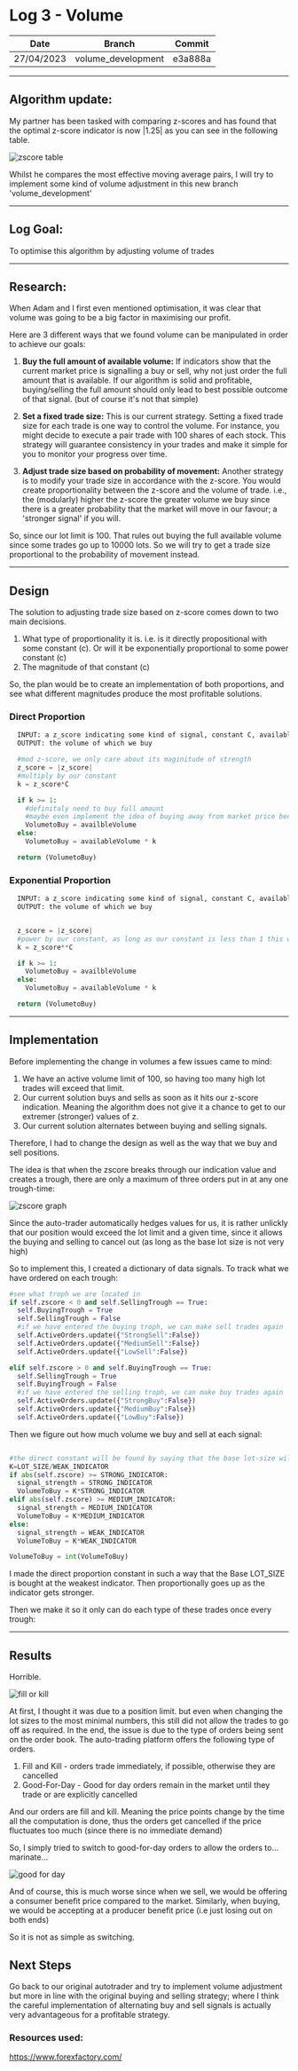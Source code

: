 # Log 3 - Volume

  | Date | Branch | Commit |
  |----------- | ----------- | ----------- |
  | 27/04/2023 | volume_development | e3a888a |


---
## Algorithm update:
My partner has been tasked with comparing z-scores and has found that the optimal z-score indicator is now |1.25| as you can see in the following table.

![zscore table](./LOG3PICS/z-score.png)


Whilst he compares the most effective moving average pairs, I will try to implement some kind of volume adjustment in this new branch 'volume_development' 

--- 

## Log Goal:
To optimise this algorithm by adjusting volume of trades

--- 

## Research:

When Adam and I first even mentioned optimisation, it was clear that volume was going to be a big factor in maximising our profit.

Here are 3 different ways that we found volume can be manipulated in order to achieve our goals:

1. **Buy the full amount of available volume:** If indicators show that the current market price is signalling a buy or sell, why not just order the full amount that is available. If our algorithm is solid and profitable, buying/selling the full amount should only lead to best possible outcome of that signal. (but of course it's not that simple)

2. **Set a fixed trade size:** This is our current strategy. Setting a fixed trade size for each trade is one way to control the volume. For instance, you might decide to execute a pair trade with 100 shares of each stock. This strategy will guarantee consistency in your trades and make it simple for you to monitor your progress over time.

3. **Adjust trade size based on probability of movement:** Another strategy is to modify your trade size in accordance with the z-score. You would create proportionality between the z-score and the volume of trade. i.e., the (modularly) higher the z-score the greater volume we buy since there is a greater probability that the market will move in our favour; a 'stronger signal' if you will. 

So, since our lot limit is 100. That rules out buying the full available volume since some trades go up to 10000 lots. So we will try to get a trade size proportional to the probability of movement instead. 

---

## Design
The solution to adjusting trade size based on z-score comes down to two main decisions. 

1. What type of proportionality it is. i.e. is it directly propositional with some constant (c). Or will it be exponentially proportional to some power constant (c)
2. The magnitude of that constant (c)

So, the plan would be to create an implementation of both proportions, and see what different magnitudes produce the most profitable solutions. 

### Direct Proportion
```python
  INPUT: a z_score indicating some kind of signal, constant C, availableVolume 
  OUTPUT: the volume of which we buy

  #mod z-score, we only care about its maginitude of strength
  z_score = |z_score|
  #multiply by our constant
  k = z_score*C

  if k >= 1:
    #definitaly need to buy full amount
    #maybe even implement the idea of buying away from market price because the volume is simply not enough
    VolumetoBuy = availbleVolume
  else:
    VolumetoBuy = availableVolume * k

  return (VolumetoBuy)
```
### Exponential Proportion
```python
  INPUT: a z_score indicating some kind of signal, constant C, availableVolume 
  OUTPUT: the volume of which we buy


  z_score = |z_score|
  #power by our constant, as long as our constant is less than 1 this works.
  k = z_score**C

  if k >= 1:
    VolumetoBuy = availbleVolume
  else:
    VolumetoBuy = availableVolume * k

  return (VolumetoBuy)
```

---

## Implementation

Before implementing the change in volumes a few issues came to mind:
1. We have an active volume limit of 100, so having too many high lot trades will exceed that limit.
2. Our current solution buys and sells as soon as it hits our z-score indication. Meaning the algorithm does not give it a chance to get to our extremer (stronger) values of z.
3. Our current solution alternates between buying and selling signals.

Therefore, I had to change the design as well as the way that we buy and sell positions.

The idea is that when the zscore breaks through our indication value and creates a trough, there are only a maximum of three orders put in at any one trough-time: 

![zscore graph](./LOG3PICS/zgraph.png)

Since the auto-trader automatically hedges values for us, it is rather unlickly that our position would exceed the lot limit and a given time, since it allows the buying and selling to cancel out (as long as the base lot size is not very high)

So to implement this, I created a dictionary of data signals. To track what we have ordered on each trough:

```python
#see what troph we are located in
if self.zscore < 0 and self.SellingTrough == True:
  self.BuyingTrough = True
  self.SellingTrough = False
  #if we have entered the buying troph, we can make sell trades again
  self.ActiveOrders.update({"StrongSell":False})
  self.ActiveOrders.update({"MediumSell":False})
  self.ActiveOrders.update({"LowSell":False})

elif self.zscore > 0 and self.BuyingTrough == True:
  self.SellingTrough = True
  self.BuyingTrough = False
  #if we have entered the selling troph, we can make buy trades again
  self.ActiveOrders.update({"StrongBuy":False})
  self.ActiveOrders.update({"MediumBuy":False})
  self.ActiveOrders.update({"LowBuy":False})
```

Then we figure out how much volume we buy and sell at each signal:
```python

#the direct constant will be found by saying that the base lot-size will be traded at the lowest indicator
K=LOT_SIZE/WEAK_INDICATOR
if abs(self.zscore) >= STRONG_INDICATOR:
  signal_strength = STRONG_INDICATOR
  VolumeToBuy = K*STRONG_INDICATOR
elif abs(self.zscore) >= MEDIUM_INDICATOR:
  signal_strength = MEDIUM_INDICATOR
  VolumeToBuy = K*MEDIUM_INDICATOR
else:
  signal_strength = WEAK_INDICATOR
  VolumeToBuy = K*WEAK_INDICATOR

VolumeToBuy = int(VolumeToBuy)
```

I made the direct proportion constant in such a way that the Base LOT_SIZE is bought at the weakest indicator. Then proportionally goes up as the indicator gets stronger.

Then we make it so it only can do each type of these trades once every trough:


---
## Results

Horrible.

![fill or kill](./LOG3PICS/fok.png) 

At first, I thought it was due to a position limit. but even when changing the lot sizes to the most minimal numbers, this still did not allow the trades to go off as required. In the end, the issue is due to the type of orders being sent on the order book. The auto-trading platform offers the following type of orders.

1. Fill and Kill - orders trade immediately, if possible, otherwise they are cancelled
2. Good-For-Day - Good for day orders remain in the market until they trade or are explicitly cancelled

And our orders are fill and kill. Meaning the price points change by the time all the computation is done, thus the orders get cancelled if the price fluctuates too much (since there is no immediate demand)

So, I simply tried to switch to good-for-day orders to allow the orders to... marinate...

![good for day](./LOG3PICS/gfd.png)

And of course, this is much worse since when we sell, we would be offering a consumer benefit price compared to the market. Similarly, when buying, we would be accepting at a producer benefit price (i.e just losing out on both ends)

So it is not as simple as switching. 

## Next Steps
Go back to our original autotrader and try to implement volume adjustment but more in line with the original buying and selling strategy; where I think the careful implementation of alternating buy and sell signals is actually very advantageous for a profitable strategy. 


### Resources used: 
https://www.forexfactory.com/